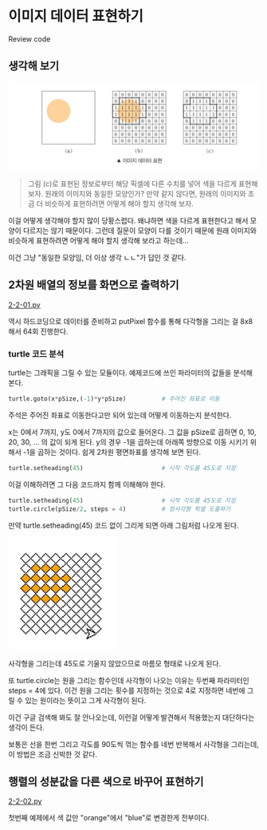 # 이미지 데이터 표현하기

Review code

## 생각해 보기

![image01](image01.jpg)

> 그림 (c)로 표현된 정보로부터 해당 픽셀에 다른 수치를 넣어 색을 다르게 표현해 보자. 원래의 이미지와 동일한 모양인가? 만약 같지 않다면, 원래의 이미지와 조금 더 비슷하게 표현하려면 어떻게 해야 할지 생각해 보자.

이걸 어떻게 생각해야 할지 많이 당황스럽다. 왜냐하면 색을 다르게 표현한다고 해서 모양이 다르지는 않기 때문이다. 그런데 질문이 모양이 다를 것이기 때문에 원래 이미지와 비슷하게 표현하려면 어떻게 해야 할지 생각해 보라고 하는데...

이건 그냥 "동일한 모양임, 더 이상 생각 ㄴㄴ"가 답인 것 같다.

## 2차원 배열의 정보를 화면으로 출력하기

[2-2-01.py](2-2-01.py)

역시 하드코딩으로 데이터를 준비하고 putPixel 함수를 통해 다각형을 그리는 걸 8x8 해서 64회 진행한다.

### turtle 코드 분석

turtle는 그래픽을 그릴 수 있는 모듈이다. 예제코드에 쓰인 파라미터의 값들을 분석해 본다.

``` python
turtle.goto(x*pSize,(-1)*y*pSize)          # 주어진 좌표로 이동
```

주석은 주어진 좌표로 이동한다고만 되어 있는데 어떻게 이동하는지 분석한다.

x는 0에서 7까지, y도 0에서 7까지의 값으로 들어온다. 그 값을 pSize로 곱하면 0, 10, 20, 30, ... 의 값이 되게 된다. y의 경우 -1을 곱하는데 아래쪽 방향으로 이동 시키기 위해서 -1을 곱하는 것이다. 쉽게 2차원 평면좌표를 생각해 보면 된다.

``` python
turtle.setheading(45)                      # 시작 각도를 45도로 지정
```

이걸 이해하려면 그 다음 코드까지 함께 이해해야 한다.

``` python
turtle.setheading(45)                      # 시작 각도를 45도로 지정
turtle.circle(pSize/2, steps = 4)          # 정사각형 픽셀 도출하기
```

만약 turtle.setheading(45) 코드 없이 그리게 되면 아래 그림처럼 나오게 된다.

![2-2-01_no_setheading.jpg](2-2-01_no_setheading.jpg)

사각형을 그리는데 45도로 기울지 않았으므로 마름모 형태로 나오게 된다.

또 turtle.circle는 원을 그리는 함수인데 사각형이 나오는 이유는 두번째 파라미터인 steps = 4에 있다. 이건 원을 그리는 횟수를 지정하는 것으로 4로 지정하면 네번에 그릴 수 있는 원이라는 뜻이고 그게 사각형이 된다.

이건 구글 검색해 봐도 잘 안나오는데, 이런걸 어떻게 발견해서 적용했는지 대단하다는 생각이 든다.

보통은 선을 한번 그리고 각도를 90도씩 꺾는 함수를 네번 반복해서 사각형을 그리는데, 이 방법은 조금 신박한 것 같다.

## 행렬의 성분값을 다른 색으로 바꾸어 표현하기

[2-2-02.py](2-2-02.py)

첫번째 예제에서 색 값만 "orange"에서 "blue"로 변경한게 전부이다.